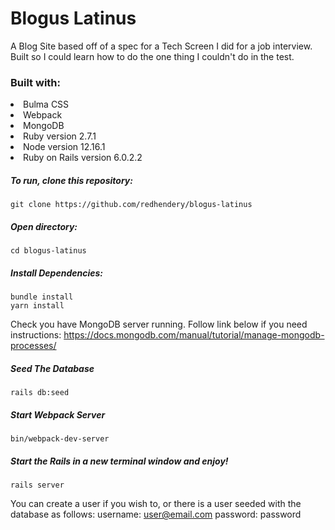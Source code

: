 # Blogus Latinus
A Blog Site based off of a spec for a Tech Screen I did for a job interview. Built so I could learn how to do the one thing I couldn't do in the test.

<h3>Built with:</h3>

<li>Bulma CSS</li>
<li>Webpack</li>
<li>MongoDB</li>
<li>Ruby version 2.7.1</li>
<li>Node version 12.16.1</li>
<li>Ruby on Rails version 6.0.2.2</li>

<h5>To run, clone this repository:</h5>
<pre><code>git clone https://github.com/redhendery/blogus-latinus</pre></code>

<h5>Open directory:</h5>
<pre><code>cd blogus-latinus</pre></code>

<h5>Install Dependencies:</h5>
<pre><code>bundle install
yarn install</pre></code>

Check you have MongoDB server running. Follow link below if you need instructions:
https://docs.mongodb.com/manual/tutorial/manage-mongodb-processes/

<h5>Seed The Database</h5>
<pre><code>rails db:seed</pre></code>

<h5>Start Webpack Server</h5>
<pre><code>bin/webpack-dev-server</pre></code>

<h5>Start the Rails in a new terminal window and enjoy!</h5>
<pre><code>rails server</pre></code>


You can create a user if you wish to, or there is a user seeded with the database as follows:
username: user@email.com
password: password

